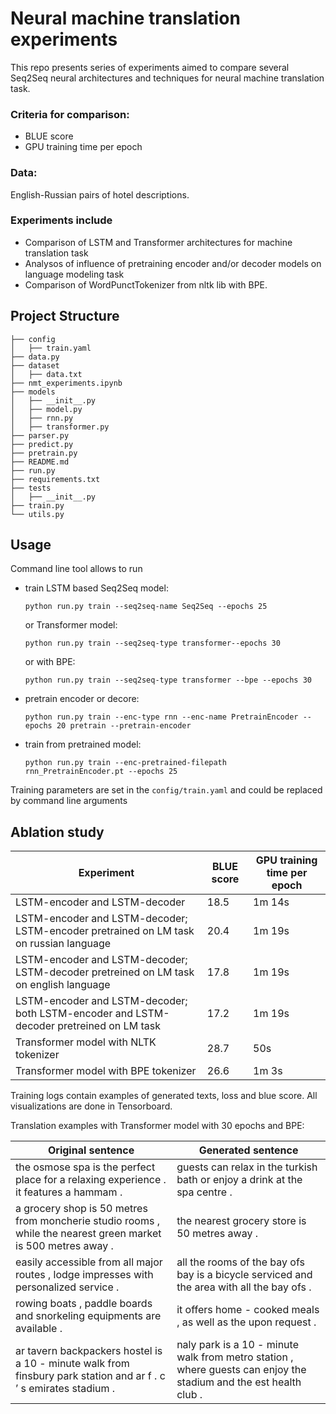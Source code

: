 # Neural machine translation experiments

This repo presents series of experiments aimed to compare several Seq2Seq neural architectures and techniques for neural machine translation task.

### Criteria for comparison:
- BLUE score
- GPU training time per epoch

### Data:
English-Russian pairs of hotel descriptions.

### Experiments include
 - Comparison of LSTM and Transformer architectures for machine translation task
 - Analysos of influence of pretraining encoder and/or decoder models on language modeling task
 - Comparison of WordPunctTokenizer from nltk lib with BPE.


## Project Structure

```
├── config
│   ├── train.yaml
├── data.py
├── dataset
│   ├── data.txt
├── nmt_experiments.ipynb
├── models
│   ├── __init__.py
│   ├── model.py
│   ├── rnn.py
│   ├── transformer.py
├── parser.py
├── predict.py
├── pretrain.py
├── README.md
├── run.py
├── requirements.txt
├── tests
│   ├── __init__.py
├── train.py
└── utils.py
```


## Usage

Command line tool allows to run
- train LSTM based Seq2Seq model:
    ```
    python run.py train --seq2seq-name Seq2Seq --epochs 25
    ```
    or Transformer model:
    ```
    python run.py train --seq2seq-type transformer--epochs 30
    ```
    or with BPE:
    ```
    python run.py train --seq2seq-type transformer --bpe --epochs 30
    ```

- pretrain encoder or decore:
    ```
    python run.py train --enc-type rnn --enc-name PretrainEncoder --epochs 20 pretrain --pretrain-encoder
    ```
- train from pretrained model:
    ```
    python run.py train --enc-pretrained-filepath rnn_PretrainEncoder.pt --epochs 25
    ```


Training parameters are set in the `config/train.yaml` and could be replaced by command line arguments


## Ablation study
Experiment | BLUE score | GPU training time per epoch 
--- |------------| --- 
LSTM-encoder and LSTM-decoder | 18.5       | 1m 14s
LSTM-encoder and LSTM-decoder; LSTM-encoder pretrained on LM task on russian language | 20.4       | 1m 19s 
LSTM-encoder and LSTM-decoder; LSTM-decoder pretreined on LM task on english language | 17.8       |  1m 19s
LSTM-encoder and LSTM-decoder; both LSTM-encoder and LSTM-decoder pretreined on LM task| 17.2       |  1m 19s
Transformer model with NLTK tokenizer| 28.7       | 50s  
Transformer model with BPE tokenizer| 26.6       | 1m 3s 


Training logs contain examples of generated texts, loss and blue score.
All visualizations are done in Tensorboard.



Translation examples with Transformer model with 30 epochs and BPE:

Original sentence | Generated sentence 
--- |------------
the osmose spa is the perfect place for a relaxing experience . it features a hammam . | guests can relax in the turkish bath or enjoy a drink at the spa centre .
a grocery shop is 50 metres from moncherie studio rooms , while the nearest green market is 500 metres away . | the nearest grocery store is 50 metres away .
easily accessible from all major routes , lodge impresses with personalized service . | all the rooms of the bay ofs bay is a bicycle serviced and the area with all the bay ofs .
rowing boats , paddle boards and snorkeling equipments are available . | it offers home - cooked meals , as well as the upon request .
ar tavern backpackers hostel is a 10 - minute walk from finsbury park station and ar f . c ’ s emirates stadium . | naly park is a 10 - minute walk from metro station , where guests can enjoy the stadium and the est health club .

